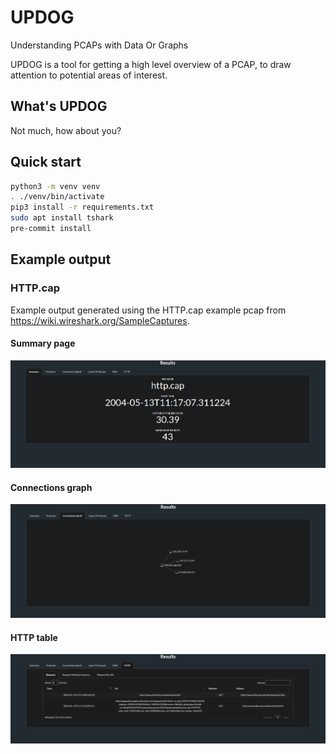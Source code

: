 # UPDOG

Understanding PCAPs with Data Or Graphs

UPDOG is a tool for getting a high level overview of a PCAP, to draw attention
to potential areas of interest.

## What's UPDOG

Not much, how about you?

## Quick start

```sh
python3 -m venv venv
. ./venv/bin/activate
pip3 install -r requirements.txt
sudo apt install tshark
pre-commit install
```

## Example output

### HTTP.cap

Example output generated using the HTTP.cap example pcap from
https://wiki.wireshark.org/SampleCaptures.

#### Summary page

![Summary page](./images/http_cap_summary.png)

#### Connections graph

![Connections graph](./images/http_cap_connections.png)
#### HTTP table

![HTTP table](./images/http_cap_http.png)
